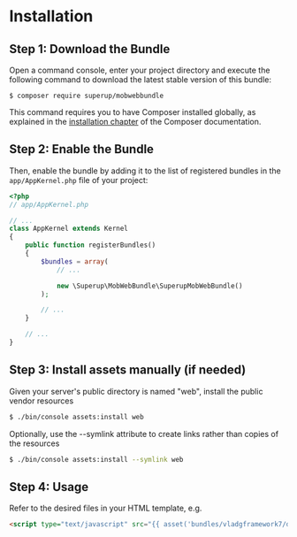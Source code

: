 Installation
============

Step 1: Download the Bundle
---------------------------

Open a command console, enter your project directory and execute the
following command to download the latest stable version of this bundle:

```console
$ composer require superup/mobwebbundle
```

This command requires you to have Composer installed globally, as explained
in the [installation chapter](https://getcomposer.org/doc/00-intro.md)
of the Composer documentation.

Step 2: Enable the Bundle
-------------------------

Then, enable the bundle by adding it to the list of registered bundles
in the `app/AppKernel.php` file of your project:

```php
<?php
// app/AppKernel.php

// ...
class AppKernel extends Kernel
{
    public function registerBundles()
    {
        $bundles = array(
            // ...

            new \Superup\MobWebBundle\SuperupMobWebBundle()
        );

        // ...
    }

    // ...
}
```

Step 3: Install assets manually (if needed)
-------------------------
Given your server's public directory is named "web", install the public vendor resources

``` bash
$ ./bin/console assets:install web
```

Optionally, use the --symlink attribute to create links rather than copies of the resources 

``` bash
$ ./bin/console assets:install --symlink web
```
Step 4: Usage
-------------------------
Refer to the desired files in your HTML template, e.g.

``` html
<script type="text/javascript" src="{{ asset('bundles/vladgframework7/dist/js/framework7.min.js') }}"></script>
```
